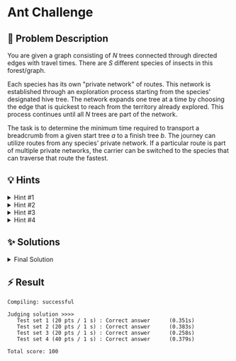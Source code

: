 # Ant Challenge

## 📝 Problem Description

You are given a graph consisting of $N$ trees connected through directed edges with travel times. There are $S$ different species of insects in this forest/graph.

Each species has its own "private network" of routes. This network is established through an exploration process starting from the species' designated hive tree. The network expands one tree at a time by choosing the edge that is quickest to reach from the territory already explored. This process continues until all $N$ trees are part of the network.

The task is to determine the minimum time required to transport a breadcrumb from a given start tree $a$ to a finish tree $b$. The journey can utilize routes from any species' private network. If a particular route is part of multiple private networks, the carrier can be switched to the species that can traverse that route the fastest.

## 💡 Hints

<details>

<summary>Hint #1</summary>

The problem describes a specific process for how each species builds its "private network": "starting from its hive located at a particular tree, each species explored new trees one at a time. The next tree to be explored was always the one fastest to be reached from the already explored territory."

Does this method of network construction remind you of a classic algorithm for finding a special kind of subgraph?

</details>

<details>

<summary>Hint #2</summary>

The algorithm which is used to construct the private networks is **Prim's algorithm**. This implies that the private network for each species is a Minimum Spanning Tree (MST) of the forest, where the edge weights are the travel times for that specific species.

Once you have these $S$ different MSTs (one for each species), the next step is to figure out how to combine them to find the overall fastest path.

</details>

<details>

<summary>Hint #3</summary>

For every edge between two trees, you need to consider the travel times for all species, which have this edge in their private network. This means for every edge, we have a list of possible travel times we could use for this edge. As we want to find the fastest route, we should keep track of the minimum travel time for each edge across all species.

</details>

<details>

<summary>Hint #4</summary>

We can create a new graph where we include all the edges from the private networks of all species, but with weights that reflect the minimum travel time for each edge across all species. This combined graph will allow us to find the fastest route from the start tree to the finish tree using Dijkstra's algorithm.

</details>

## ✨ Solutions

<details>
<summary>Final Solution</summary>
This problem can be solved by breaking it down into three main parts:

1.  For each species, determine its "private network".
2.  Combine these private networks into a single, optimized network.
3.  Find the shortest path from the start to the finish tree in this combined network.

### Step 1: Modeling the Private Networks

The problem describes how each species forms its network: starting from its hive, it always expands to the nearest unexplored tree. This is precisely the definition of **Prim's algorithm** for finding a **Minimum Spanning Tree (MST)**. Therefore, for each of the $S$ species, we can model their private network as the MST of the forest graph, using that species' specific travel times as edge weights.

In code we can easily obtain all the different MSTs, by creating a separate graph for each species and running Prim's algorithm on them with the given hive node.

### Step 2: Combining the Networks

The journey from tree $a$ to tree $b$ can use any edge that belongs to *at least one* species' private network (i.e., its MST). If an edge `(u, v)` is in the MST of multiple species, we are allowed to use the species that traverses it the fastest.

This leads to the construction of a new, combined graph.
-   The **vertices** of this graph are the $N$ trees.
-   An **edge** `(u, v)` exists in this combined graph if it is part of the MST for at least one species.
-   The **weight** of an edge `(u, v)` in this combined graph is the minimum travel time for that edge across all species whose MST includes it.

In code we just loop over all the edges from the MSTs for all species and only take the minimum edge and add it to the new graph. Note to actually get the edges from the MST in `boost` we use a predecessor map, which for every node gives us its predecessor (if the node was discovered), which we can then use to look up the weight/travel time for the edge.

### Step 3: Finding the Shortest Path

After constructing the combined graph with the optimized edge weights, the original problem is reduced to finding the shortest path from the start vertex $a$ to the destination vertex $b$. This is a classic application of **Dijkstra's algorithm**.

```cpp
#include<iostream>
#include<vector>
#include<cmath>
#include<limits>

#include<boost/graph/adjacency_list.hpp>
#include<boost/graph/prim_minimum_spanning_tree.hpp>
#include<boost/graph/dijkstra_shortest_paths.hpp>

using edge_weight = boost::property<boost::edge_weight_t, int>;
using graph = boost::adjacency_list<boost::vecS, 
                                    boost::vecS, 
                                    boost::undirectedS, 
                                    boost::no_property,
                                    edge_weight>;
using edge_desc = boost::graph_traits<graph>::edge_descriptor;
using vertex_desc = boost::graph_traits<graph>::vertex_descriptor;

int main() {
  std::ios_base::sync_with_stdio(false);
  
  int n_tests; std::cin >> n_tests;
  while(n_tests--) {
    int n, e, s, a, b; std::cin >> n >> e >> s >> a >> b;
    std::vector<graph> graphs(s, graph(n));
    std::vector<std::vector<std::vector<int>>> weights(n, std::vector<std::vector<int>>(n, std::vector<int>(s, std::numeric_limits<int>::max())));
    
    for(int edge_idx = 0; edge_idx < e; edge_idx++) {
      int t1, t2; std::cin >> t1 >> t2;
      
      for(int species = 0; species < s; species++) {
        int w; std::cin >> w;
        weights[t1][t2][species] = weights[t2][t1][species] = w;
        boost::add_edge(t1, t2, edge_weight(w), graphs[species]);
      }
    }
    
    std::vector<int> hives(s);
    for(int species = 0; species < s; species++) {
      int h; std::cin >> h;
      hives[species] = s;
    }
    
    // Use Prims algorithm to create MST from the hives to get species networks
    std::vector<std::vector<int>> min_weights(n, std::vector<int>(n, std::numeric_limits<int>::max()));
    
    for(int species = 0; species < s; species++) {
      std::vector<int> pred_map(n);
      
      boost::prim_minimum_spanning_tree(graphs[species], 
                                        boost::make_iterator_property_map(pred_map.begin(), boost::get(boost::vertex_index, graphs[species])), 
                                        boost::root_vertex(hives[species]));
                                        
      for(int i = 0; i < n; i++) {
        if(i != pred_map[i]) {
          min_weights[i][pred_map[i]] = min_weights[pred_map[i]][i] = std::min(min_weights[i][pred_map[i]], weights[i][pred_map[i]][species]);
        }
      }
    }
    
    graph min_graph(n);
    for(int i = 0; i < n; i++) {
      for(int j = 0; j < n; j++) {
        if(min_weights[i][j] != std::numeric_limits<int>::max()) {
          boost::add_edge(i, j, min_weights[i][j], min_graph);
        }
      }
    }
    
    std::vector<int> dist_map(n);
    dijkstra_shortest_paths(min_graph, boost::vertex(a, min_graph), boost::distance_map(boost::make_iterator_property_map(dist_map.begin(), boost::get(boost::vertex_index, min_graph))));
  
    std::cout << dist_map[b] << std::endl;
  }
}
```
</details>

## ⚡ Result

```plaintext
Compiling: successful

Judging solution >>>>
   Test set 1 (20 pts / 1 s) : Correct answer      (0.351s)
   Test set 2 (20 pts / 1 s) : Correct answer      (0.383s)
   Test set 3 (20 pts / 1 s) : Correct answer      (0.258s)
   Test set 4 (40 pts / 1 s) : Correct answer      (0.379s)

Total score: 100
```